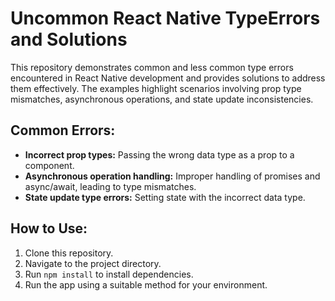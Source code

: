 # Uncommon React Native TypeErrors and Solutions

This repository demonstrates common and less common type errors encountered in React Native development and provides solutions to address them effectively.  The examples highlight scenarios involving prop type mismatches, asynchronous operations, and state update inconsistencies.

## Common Errors:

* **Incorrect prop types:** Passing the wrong data type as a prop to a component.
* **Asynchronous operation handling:** Improper handling of promises and async/await, leading to type mismatches.
* **State update type errors:** Setting state with the incorrect data type.

## How to Use:

1. Clone this repository.
2. Navigate to the project directory.
3. Run `npm install` to install dependencies.
4. Run the app using a suitable method for your environment.